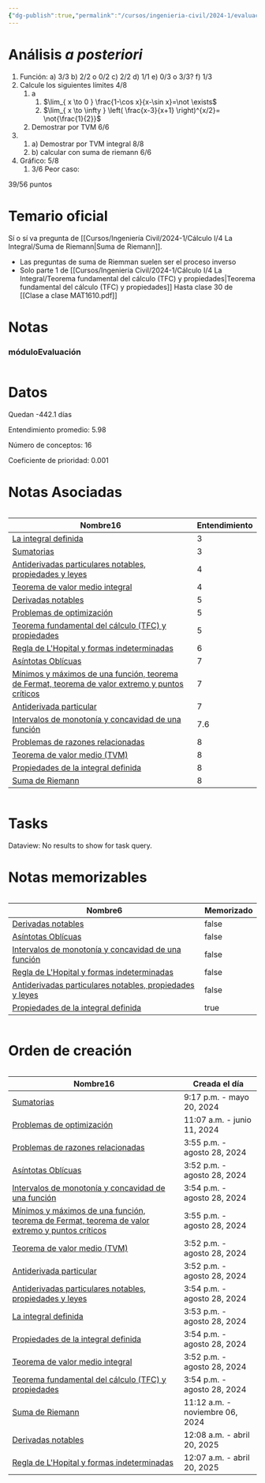 ```yaml
---
{"dg-publish":true,"permalink":"/cursos/ingenieria-civil/2024-1/evaluaciones/calculo-i/i3-mat-1610/","tags":["evaluación"]}
---
```


# Análisis _a posteriori_
1. Función:
	a) 3/3
	b) 2/2 o 0/2
	c) 2/2
	d) 1/1
	e) 0/3 o 3/3?
	f) 1/3
2. Calcule los siguientes límites 4/8
	1. a
		1. $\lim_{ x \to 0 } \frac{1-\cos x}{x-\sin x}=\not \exists$
		2. $\lim_{ x \to \infty } \left( \frac{x-3}{x+1} \right)^{x/2}= \not{\frac{1}{2}}$
	2. Demostrar por TVM 6/6
3. 
	1. a) Demostrar por TVM integral 8/8
	2. b) calcular con suma de riemann 6/6
4. Gráfico: 5/8
	1. 3/6
Peor caso: 

39/56 puntos

# Temario oficial

Sí o sí va pregunta de [[Cursos/Ingeniería Civil/2024-1/Cálculo I/4 La Integral/Suma de Riemann\|Suma de Riemann]].

- Las preguntas de suma de Riemman suelen ser el proceso inverso
- Solo parte 1 de [[Cursos/Ingeniería Civil/2024-1/Cálculo I/4 La Integral/Teorema fundamental del cálculo (TFC) y propiedades\|Teorema fundamental del cálculo (TFC) y propiedades]]
Hasta clase 30 de  [[Clase a clase MAT1610.pdf]]
# Notas
<h3><span>móduloEvaluación</span></h3><p><span><div class="block-language-dataviewjs node-insert-event" style="overflow-x: auto;"><h1 dir="auto"><span>Datos</span></h1><p dir="auto"><span>Quedan -442.1 días</span></p><p dir="auto"><span>Entendimiento promedio: 5.98</span></p><p dir="auto"><span>Número de conceptos: 16</span></p><p dir="auto"><span>Coeficiente de prioridad: 0.001</span></p><h1 dir="auto"><span>Notas Asociadas</span></h1><div dir="auto" style="overflow-x: auto;"><table class="dataview table-view-table"><thead class="table-view-thead"><tr class="table-view-tr-header"><th class="table-view-th" dir="auto"><span>Nombre</span><span class="dataview small-text">16</span></th><th class="table-view-th" dir="auto"><span>Entendimiento</span></th></tr></thead><tbody class="table-view-tbody"><tr><td dir="auto"><span><a data-tooltip-position="top" aria-label="Cursos/Ingeniería Civil/2024-1/Cálculo I/4 La Integral/La integral definida.md" data-href="Cursos/Ingeniería Civil/2024-1/Cálculo I/4 La Integral/La integral definida.md" href="Cursos/Ingeniería Civil/2024-1/Cálculo I/4 La Integral/La integral definida.md" class="original-internal-link" target="_blank" rel="noopener nofollow" style="display: none;">La integral definida</a><a data-tooltip-position="top" aria-label="Cursos/Ingeniería Civil/2024-1/Cálculo I/4 La Integral/La integral definida.md" data-href="Cursos/Ingeniería Civil/2024-1/Cálculo I/4 La Integral/La integral definida.md" href="Cursos/Ingeniería Civil/2024-1/Cálculo I/4 La Integral/La integral definida.md" class="internal-link mathLink-internal-link" target="_blank" rel="noopener nofollow">La integral definida</a></span></td><td dir="auto"><span>3</span></td></tr><tr><td dir="auto"><span><a data-tooltip-position="top" aria-label="Cursos/Ingeniería Civil/2024-1/Cálculo I/4 La Integral/Sumatorias.md" data-href="Cursos/Ingeniería Civil/2024-1/Cálculo I/4 La Integral/Sumatorias.md" href="Cursos/Ingeniería Civil/2024-1/Cálculo I/4 La Integral/Sumatorias.md" class="original-internal-link" target="_blank" rel="noopener nofollow" style="display: none;">Sumatorias</a><a data-tooltip-position="top" aria-label="Cursos/Ingeniería Civil/2024-1/Cálculo I/4 La Integral/Sumatorias.md" data-href="Cursos/Ingeniería Civil/2024-1/Cálculo I/4 La Integral/Sumatorias.md" href="Cursos/Ingeniería Civil/2024-1/Cálculo I/4 La Integral/Sumatorias.md" class="internal-link mathLink-internal-link" target="_blank" rel="noopener nofollow">Sumatorias</a></span></td><td dir="auto"><span>3</span></td></tr><tr><td dir="auto"><span><a data-tooltip-position="top" aria-label="Cursos/Ingeniería Civil/2024-1/Cálculo I/4 La Integral/Antiderivadas particulares notables, propiedades y leyes.md" data-href="Cursos/Ingeniería Civil/2024-1/Cálculo I/4 La Integral/Antiderivadas particulares notables, propiedades y leyes.md" href="Cursos/Ingeniería Civil/2024-1/Cálculo I/4 La Integral/Antiderivadas particulares notables, propiedades y leyes.md" class="original-internal-link" target="_blank" rel="noopener nofollow" style="display: none;">Antiderivadas particulares notables, propiedades y leyes</a><a data-tooltip-position="top" aria-label="Cursos/Ingeniería Civil/2024-1/Cálculo I/4 La Integral/Antiderivadas particulares notables, propiedades y leyes.md" data-href="Cursos/Ingeniería Civil/2024-1/Cálculo I/4 La Integral/Antiderivadas particulares notables, propiedades y leyes.md" href="Cursos/Ingeniería Civil/2024-1/Cálculo I/4 La Integral/Antiderivadas particulares notables, propiedades y leyes.md" class="internal-link mathLink-internal-link" target="_blank" rel="noopener nofollow">Antiderivadas particulares notables, propiedades y leyes</a></span></td><td dir="auto"><span>4</span></td></tr><tr><td dir="auto"><span><a data-tooltip-position="top" aria-label="Cursos/Ingeniería Civil/2024-1/Cálculo I/4 La Integral/Teorema de valor medio integral.md" data-href="Cursos/Ingeniería Civil/2024-1/Cálculo I/4 La Integral/Teorema de valor medio integral.md" href="Cursos/Ingeniería Civil/2024-1/Cálculo I/4 La Integral/Teorema de valor medio integral.md" class="original-internal-link" target="_blank" rel="noopener nofollow" style="display: none;">Teorema de valor medio integral</a><a data-tooltip-position="top" aria-label="Cursos/Ingeniería Civil/2024-1/Cálculo I/4 La Integral/Teorema de valor medio integral.md" data-href="Cursos/Ingeniería Civil/2024-1/Cálculo I/4 La Integral/Teorema de valor medio integral.md" href="Cursos/Ingeniería Civil/2024-1/Cálculo I/4 La Integral/Teorema de valor medio integral.md" class="internal-link mathLink-internal-link" target="_blank" rel="noopener nofollow">Teorema de valor medio integral</a></span></td><td dir="auto"><span>4</span></td></tr><tr><td dir="auto"><span><a data-tooltip-position="top" aria-label="Cursos/Ingeniería Civil/2024-1/Cálculo I/2 La derivada/Derivadas notables.md" data-href="Cursos/Ingeniería Civil/2024-1/Cálculo I/2 La derivada/Derivadas notables.md" href="Cursos/Ingeniería Civil/2024-1/Cálculo I/2 La derivada/Derivadas notables.md" class="original-internal-link" target="_blank" rel="noopener nofollow" style="display: none;">Derivadas notables</a><a data-tooltip-position="top" aria-label="Cursos/Ingeniería Civil/2024-1/Cálculo I/2 La derivada/Derivadas notables.md" data-href="Cursos/Ingeniería Civil/2024-1/Cálculo I/2 La derivada/Derivadas notables.md" href="Cursos/Ingeniería Civil/2024-1/Cálculo I/2 La derivada/Derivadas notables.md" class="internal-link mathLink-internal-link" target="_blank" rel="noopener nofollow">Derivadas notables</a></span></td><td dir="auto"><span>5</span></td></tr><tr><td dir="auto"><span><a data-tooltip-position="top" aria-label="Cursos/Ingeniería Civil/2024-1/Cálculo I/3 Aplicaciones de la Derivada/Problemas de optimización.md" data-href="Cursos/Ingeniería Civil/2024-1/Cálculo I/3 Aplicaciones de la Derivada/Problemas de optimización.md" href="Cursos/Ingeniería Civil/2024-1/Cálculo I/3 Aplicaciones de la Derivada/Problemas de optimización.md" class="original-internal-link" target="_blank" rel="noopener nofollow" style="display: none;">Problemas de optimización</a><a data-tooltip-position="top" aria-label="Cursos/Ingeniería Civil/2024-1/Cálculo I/3 Aplicaciones de la Derivada/Problemas de optimización.md" data-href="Cursos/Ingeniería Civil/2024-1/Cálculo I/3 Aplicaciones de la Derivada/Problemas de optimización.md" href="Cursos/Ingeniería Civil/2024-1/Cálculo I/3 Aplicaciones de la Derivada/Problemas de optimización.md" class="internal-link mathLink-internal-link" target="_blank" rel="noopener nofollow">Problemas de optimización</a></span></td><td dir="auto"><span>5</span></td></tr><tr><td dir="auto"><span><a data-tooltip-position="top" aria-label="Cursos/Ingeniería Civil/2024-1/Cálculo I/4 La Integral/Teorema fundamental del cálculo (TFC) y propiedades.md" data-href="Cursos/Ingeniería Civil/2024-1/Cálculo I/4 La Integral/Teorema fundamental del cálculo (TFC) y propiedades.md" href="Cursos/Ingeniería Civil/2024-1/Cálculo I/4 La Integral/Teorema fundamental del cálculo (TFC) y propiedades.md" class="original-internal-link" target="_blank" rel="noopener nofollow" style="display: none;">Teorema fundamental del cálculo (TFC) y propiedades</a><a data-tooltip-position="top" aria-label="Cursos/Ingeniería Civil/2024-1/Cálculo I/4 La Integral/Teorema fundamental del cálculo (TFC) y propiedades.md" data-href="Cursos/Ingeniería Civil/2024-1/Cálculo I/4 La Integral/Teorema fundamental del cálculo (TFC) y propiedades.md" href="Cursos/Ingeniería Civil/2024-1/Cálculo I/4 La Integral/Teorema fundamental del cálculo (TFC) y propiedades.md" class="internal-link mathLink-internal-link" target="_blank" rel="noopener nofollow">Teorema fundamental del cálculo (TFC) y propiedades</a></span></td><td dir="auto"><span>5</span></td></tr><tr><td dir="auto"><span><a data-tooltip-position="top" aria-label="Cursos/Ingeniería Civil/2024-1/Cálculo I/3 Aplicaciones de la Derivada/Regla de L'Hopital y formas indeterminadas.md" data-href="Cursos/Ingeniería Civil/2024-1/Cálculo I/3 Aplicaciones de la Derivada/Regla de L'Hopital y formas indeterminadas.md" href="Cursos/Ingeniería Civil/2024-1/Cálculo I/3 Aplicaciones de la Derivada/Regla de L'Hopital y formas indeterminadas.md" class="original-internal-link" target="_blank" rel="noopener nofollow" style="display: none;">Regla de L'Hopital y formas indeterminadas</a><a data-tooltip-position="top" aria-label="Cursos/Ingeniería Civil/2024-1/Cálculo I/3 Aplicaciones de la Derivada/Regla de L'Hopital y formas indeterminadas.md" data-href="Cursos/Ingeniería Civil/2024-1/Cálculo I/3 Aplicaciones de la Derivada/Regla de L'Hopital y formas indeterminadas.md" href="Cursos/Ingeniería Civil/2024-1/Cálculo I/3 Aplicaciones de la Derivada/Regla de L'Hopital y formas indeterminadas.md" class="internal-link mathLink-internal-link" target="_blank" rel="noopener nofollow">Regla de L'Hopital y formas indeterminadas</a></span></td><td dir="auto"><span>6</span></td></tr><tr><td dir="auto"><span><a data-tooltip-position="top" aria-label="Cursos/Ingeniería Civil/2024-1/Cálculo I/3 Aplicaciones de la Derivada/Asíntotas Oblícuas.md" data-href="Cursos/Ingeniería Civil/2024-1/Cálculo I/3 Aplicaciones de la Derivada/Asíntotas Oblícuas.md" href="Cursos/Ingeniería Civil/2024-1/Cálculo I/3 Aplicaciones de la Derivada/Asíntotas Oblícuas.md" class="original-internal-link" target="_blank" rel="noopener nofollow" style="display: none;">Asíntotas Oblícuas</a><a data-tooltip-position="top" aria-label="Cursos/Ingeniería Civil/2024-1/Cálculo I/3 Aplicaciones de la Derivada/Asíntotas Oblícuas.md" data-href="Cursos/Ingeniería Civil/2024-1/Cálculo I/3 Aplicaciones de la Derivada/Asíntotas Oblícuas.md" href="Cursos/Ingeniería Civil/2024-1/Cálculo I/3 Aplicaciones de la Derivada/Asíntotas Oblícuas.md" class="internal-link mathLink-internal-link" target="_blank" rel="noopener nofollow">Asíntotas Oblícuas</a></span></td><td dir="auto"><span>7</span></td></tr><tr><td dir="auto"><span><a data-tooltip-position="top" aria-label="Cursos/Ingeniería Civil/2024-1/Cálculo I/3 Aplicaciones de la Derivada/Mínimos y máximos de una función, teorema de Fermat, teorema de valor extremo y puntos críticos.md" data-href="Cursos/Ingeniería Civil/2024-1/Cálculo I/3 Aplicaciones de la Derivada/Mínimos y máximos de una función, teorema de Fermat, teorema de valor extremo y puntos críticos.md" href="Cursos/Ingeniería Civil/2024-1/Cálculo I/3 Aplicaciones de la Derivada/Mínimos y máximos de una función, teorema de Fermat, teorema de valor extremo y puntos críticos.md" class="original-internal-link" target="_blank" rel="noopener nofollow" style="display: none;">Mínimos y máximos de una función, teorema de Fermat, teorema de valor extremo y puntos críticos</a><a data-tooltip-position="top" aria-label="Cursos/Ingeniería Civil/2024-1/Cálculo I/3 Aplicaciones de la Derivada/Mínimos y máximos de una función, teorema de Fermat, teorema de valor extremo y puntos críticos.md" data-href="Cursos/Ingeniería Civil/2024-1/Cálculo I/3 Aplicaciones de la Derivada/Mínimos y máximos de una función, teorema de Fermat, teorema de valor extremo y puntos críticos.md" href="Cursos/Ingeniería Civil/2024-1/Cálculo I/3 Aplicaciones de la Derivada/Mínimos y máximos de una función, teorema de Fermat, teorema de valor extremo y puntos críticos.md" class="internal-link mathLink-internal-link" target="_blank" rel="noopener nofollow">Mínimos y máximos de una función, teorema de Fermat, teorema de valor extremo y puntos críticos</a></span></td><td dir="auto"><span>7</span></td></tr><tr><td dir="auto"><span><a data-tooltip-position="top" aria-label="Cursos/Ingeniería Civil/2024-1/Cálculo I/4 La Integral/Antiderivada particular.md" data-href="Cursos/Ingeniería Civil/2024-1/Cálculo I/4 La Integral/Antiderivada particular.md" href="Cursos/Ingeniería Civil/2024-1/Cálculo I/4 La Integral/Antiderivada particular.md" class="original-internal-link" target="_blank" rel="noopener nofollow" style="display: none;">Antiderivada particular</a><a data-tooltip-position="top" aria-label="Cursos/Ingeniería Civil/2024-1/Cálculo I/4 La Integral/Antiderivada particular.md" data-href="Cursos/Ingeniería Civil/2024-1/Cálculo I/4 La Integral/Antiderivada particular.md" href="Cursos/Ingeniería Civil/2024-1/Cálculo I/4 La Integral/Antiderivada particular.md" class="internal-link mathLink-internal-link" target="_blank" rel="noopener nofollow">Antiderivada particular</a></span></td><td dir="auto"><span>7</span></td></tr><tr><td dir="auto"><span><a data-tooltip-position="top" aria-label="Cursos/Ingeniería Civil/2024-1/Cálculo I/3 Aplicaciones de la Derivada/Intervalos de monotonía y concavidad de una función.md" data-href="Cursos/Ingeniería Civil/2024-1/Cálculo I/3 Aplicaciones de la Derivada/Intervalos de monotonía y concavidad de una función.md" href="Cursos/Ingeniería Civil/2024-1/Cálculo I/3 Aplicaciones de la Derivada/Intervalos de monotonía y concavidad de una función.md" class="original-internal-link" target="_blank" rel="noopener nofollow" style="display: none;">Intervalos de monotonía y concavidad de una función</a><a data-tooltip-position="top" aria-label="Cursos/Ingeniería Civil/2024-1/Cálculo I/3 Aplicaciones de la Derivada/Intervalos de monotonía y concavidad de una función.md" data-href="Cursos/Ingeniería Civil/2024-1/Cálculo I/3 Aplicaciones de la Derivada/Intervalos de monotonía y concavidad de una función.md" href="Cursos/Ingeniería Civil/2024-1/Cálculo I/3 Aplicaciones de la Derivada/Intervalos de monotonía y concavidad de una función.md" class="internal-link mathLink-internal-link" target="_blank" rel="noopener nofollow">Intervalos de monotonía y concavidad de una función</a></span></td><td dir="auto"><span>7.6</span></td></tr><tr><td dir="auto"><span><a data-tooltip-position="top" aria-label="Cursos/Ingeniería Civil/2024-1/Cálculo I/2 La derivada/Problemas de razones relacionadas.md" data-href="Cursos/Ingeniería Civil/2024-1/Cálculo I/2 La derivada/Problemas de razones relacionadas.md" href="Cursos/Ingeniería Civil/2024-1/Cálculo I/2 La derivada/Problemas de razones relacionadas.md" class="original-internal-link" target="_blank" rel="noopener nofollow" style="display: none;">Problemas de razones relacionadas</a><a data-tooltip-position="top" aria-label="Cursos/Ingeniería Civil/2024-1/Cálculo I/2 La derivada/Problemas de razones relacionadas.md" data-href="Cursos/Ingeniería Civil/2024-1/Cálculo I/2 La derivada/Problemas de razones relacionadas.md" href="Cursos/Ingeniería Civil/2024-1/Cálculo I/2 La derivada/Problemas de razones relacionadas.md" class="internal-link mathLink-internal-link" target="_blank" rel="noopener nofollow">Problemas de razones relacionadas</a></span></td><td dir="auto"><span>8</span></td></tr><tr><td dir="auto"><span><a data-tooltip-position="top" aria-label="Cursos/Ingeniería Civil/2024-1/Cálculo I/3 Aplicaciones de la Derivada/Teorema de valor medio (TVM).md" data-href="Cursos/Ingeniería Civil/2024-1/Cálculo I/3 Aplicaciones de la Derivada/Teorema de valor medio (TVM).md" href="Cursos/Ingeniería Civil/2024-1/Cálculo I/3 Aplicaciones de la Derivada/Teorema de valor medio (TVM).md" class="original-internal-link" target="_blank" rel="noopener nofollow" style="display: none;">Teorema de valor medio (TVM)</a><a data-tooltip-position="top" aria-label="Cursos/Ingeniería Civil/2024-1/Cálculo I/3 Aplicaciones de la Derivada/Teorema de valor medio (TVM).md" data-href="Cursos/Ingeniería Civil/2024-1/Cálculo I/3 Aplicaciones de la Derivada/Teorema de valor medio (TVM).md" href="Cursos/Ingeniería Civil/2024-1/Cálculo I/3 Aplicaciones de la Derivada/Teorema de valor medio (TVM).md" class="internal-link mathLink-internal-link" target="_blank" rel="noopener nofollow">Teorema de valor medio (TVM)</a></span></td><td dir="auto"><span>8</span></td></tr><tr><td dir="auto"><span><a data-tooltip-position="top" aria-label="Cursos/Ingeniería Civil/2024-1/Cálculo I/4 La Integral/Propiedades de la integral definida.md" data-href="Cursos/Ingeniería Civil/2024-1/Cálculo I/4 La Integral/Propiedades de la integral definida.md" href="Cursos/Ingeniería Civil/2024-1/Cálculo I/4 La Integral/Propiedades de la integral definida.md" class="original-internal-link" target="_blank" rel="noopener nofollow" style="display: none;">Propiedades de la integral definida</a><a data-tooltip-position="top" aria-label="Cursos/Ingeniería Civil/2024-1/Cálculo I/4 La Integral/Propiedades de la integral definida.md" data-href="Cursos/Ingeniería Civil/2024-1/Cálculo I/4 La Integral/Propiedades de la integral definida.md" href="Cursos/Ingeniería Civil/2024-1/Cálculo I/4 La Integral/Propiedades de la integral definida.md" class="internal-link mathLink-internal-link" target="_blank" rel="noopener nofollow">Propiedades de la integral definida</a></span></td><td dir="auto"><span>8</span></td></tr><tr><td dir="auto"><span><a data-tooltip-position="top" aria-label="Cursos/Ingeniería Civil/2024-1/Cálculo I/4 La Integral/Suma de Riemann.md" data-href="Cursos/Ingeniería Civil/2024-1/Cálculo I/4 La Integral/Suma de Riemann.md" href="Cursos/Ingeniería Civil/2024-1/Cálculo I/4 La Integral/Suma de Riemann.md" class="original-internal-link" target="_blank" rel="noopener nofollow" style="display: none;">Suma de Riemann</a><a data-tooltip-position="top" aria-label="Cursos/Ingeniería Civil/2024-1/Cálculo I/4 La Integral/Suma de Riemann.md" data-href="Cursos/Ingeniería Civil/2024-1/Cálculo I/4 La Integral/Suma de Riemann.md" href="Cursos/Ingeniería Civil/2024-1/Cálculo I/4 La Integral/Suma de Riemann.md" class="internal-link mathLink-internal-link" target="_blank" rel="noopener nofollow">Suma de Riemann</a></span></td><td dir="auto"><span>8</span></td></tr></tbody></table></div><h1 dir="auto"><span>Tasks</span></h1><div><div class="dataview dataview-error-box"><p class="dataview dataview-error-message" dir="auto">Dataview: No results to show for task query.</p></div></div><h1 dir="auto"><span>Notas memorizables</span></h1><div dir="auto" style="overflow-x: auto;"><table class="dataview table-view-table"><thead class="table-view-thead"><tr class="table-view-tr-header"><th class="table-view-th" dir="auto"><span>Nombre</span><span class="dataview small-text">6</span></th><th class="table-view-th" dir="auto"><span>Memorizado</span></th></tr></thead><tbody class="table-view-tbody"><tr><td dir="auto"><span><a data-tooltip-position="top" aria-label="Cursos/Ingeniería Civil/2024-1/Cálculo I/2 La derivada/Derivadas notables.md" data-href="Cursos/Ingeniería Civil/2024-1/Cálculo I/2 La derivada/Derivadas notables.md" href="Cursos/Ingeniería Civil/2024-1/Cálculo I/2 La derivada/Derivadas notables.md" class="original-internal-link" target="_blank" rel="noopener nofollow" style="display: none;">Derivadas notables</a><a data-tooltip-position="top" aria-label="Cursos/Ingeniería Civil/2024-1/Cálculo I/2 La derivada/Derivadas notables.md" data-href="Cursos/Ingeniería Civil/2024-1/Cálculo I/2 La derivada/Derivadas notables.md" href="Cursos/Ingeniería Civil/2024-1/Cálculo I/2 La derivada/Derivadas notables.md" class="internal-link mathLink-internal-link" target="_blank" rel="noopener nofollow">Derivadas notables</a></span></td><td dir="ltr">false</td></tr><tr><td dir="auto"><span><a data-tooltip-position="top" aria-label="Cursos/Ingeniería Civil/2024-1/Cálculo I/3 Aplicaciones de la Derivada/Asíntotas Oblícuas.md" data-href="Cursos/Ingeniería Civil/2024-1/Cálculo I/3 Aplicaciones de la Derivada/Asíntotas Oblícuas.md" href="Cursos/Ingeniería Civil/2024-1/Cálculo I/3 Aplicaciones de la Derivada/Asíntotas Oblícuas.md" class="original-internal-link" target="_blank" rel="noopener nofollow" style="display: none;">Asíntotas Oblícuas</a><a data-tooltip-position="top" aria-label="Cursos/Ingeniería Civil/2024-1/Cálculo I/3 Aplicaciones de la Derivada/Asíntotas Oblícuas.md" data-href="Cursos/Ingeniería Civil/2024-1/Cálculo I/3 Aplicaciones de la Derivada/Asíntotas Oblícuas.md" href="Cursos/Ingeniería Civil/2024-1/Cálculo I/3 Aplicaciones de la Derivada/Asíntotas Oblícuas.md" class="internal-link mathLink-internal-link" target="_blank" rel="noopener nofollow">Asíntotas Oblícuas</a></span></td><td dir="ltr">false</td></tr><tr><td dir="auto"><span><a data-tooltip-position="top" aria-label="Cursos/Ingeniería Civil/2024-1/Cálculo I/3 Aplicaciones de la Derivada/Intervalos de monotonía y concavidad de una función.md" data-href="Cursos/Ingeniería Civil/2024-1/Cálculo I/3 Aplicaciones de la Derivada/Intervalos de monotonía y concavidad de una función.md" href="Cursos/Ingeniería Civil/2024-1/Cálculo I/3 Aplicaciones de la Derivada/Intervalos de monotonía y concavidad de una función.md" class="original-internal-link" target="_blank" rel="noopener nofollow" style="display: none;">Intervalos de monotonía y concavidad de una función</a><a data-tooltip-position="top" aria-label="Cursos/Ingeniería Civil/2024-1/Cálculo I/3 Aplicaciones de la Derivada/Intervalos de monotonía y concavidad de una función.md" data-href="Cursos/Ingeniería Civil/2024-1/Cálculo I/3 Aplicaciones de la Derivada/Intervalos de monotonía y concavidad de una función.md" href="Cursos/Ingeniería Civil/2024-1/Cálculo I/3 Aplicaciones de la Derivada/Intervalos de monotonía y concavidad de una función.md" class="internal-link mathLink-internal-link" target="_blank" rel="noopener nofollow">Intervalos de monotonía y concavidad de una función</a></span></td><td dir="ltr">false</td></tr><tr><td dir="auto"><span><a data-tooltip-position="top" aria-label="Cursos/Ingeniería Civil/2024-1/Cálculo I/3 Aplicaciones de la Derivada/Regla de L'Hopital y formas indeterminadas.md" data-href="Cursos/Ingeniería Civil/2024-1/Cálculo I/3 Aplicaciones de la Derivada/Regla de L'Hopital y formas indeterminadas.md" href="Cursos/Ingeniería Civil/2024-1/Cálculo I/3 Aplicaciones de la Derivada/Regla de L'Hopital y formas indeterminadas.md" class="original-internal-link" target="_blank" rel="noopener nofollow" style="display: none;">Regla de L'Hopital y formas indeterminadas</a><a data-tooltip-position="top" aria-label="Cursos/Ingeniería Civil/2024-1/Cálculo I/3 Aplicaciones de la Derivada/Regla de L'Hopital y formas indeterminadas.md" data-href="Cursos/Ingeniería Civil/2024-1/Cálculo I/3 Aplicaciones de la Derivada/Regla de L'Hopital y formas indeterminadas.md" href="Cursos/Ingeniería Civil/2024-1/Cálculo I/3 Aplicaciones de la Derivada/Regla de L'Hopital y formas indeterminadas.md" class="internal-link mathLink-internal-link" target="_blank" rel="noopener nofollow">Regla de L'Hopital y formas indeterminadas</a></span></td><td dir="ltr">false</td></tr><tr><td dir="auto"><span><a data-tooltip-position="top" aria-label="Cursos/Ingeniería Civil/2024-1/Cálculo I/4 La Integral/Antiderivadas particulares notables, propiedades y leyes.md" data-href="Cursos/Ingeniería Civil/2024-1/Cálculo I/4 La Integral/Antiderivadas particulares notables, propiedades y leyes.md" href="Cursos/Ingeniería Civil/2024-1/Cálculo I/4 La Integral/Antiderivadas particulares notables, propiedades y leyes.md" class="original-internal-link" target="_blank" rel="noopener nofollow" style="display: none;">Antiderivadas particulares notables, propiedades y leyes</a><a data-tooltip-position="top" aria-label="Cursos/Ingeniería Civil/2024-1/Cálculo I/4 La Integral/Antiderivadas particulares notables, propiedades y leyes.md" data-href="Cursos/Ingeniería Civil/2024-1/Cálculo I/4 La Integral/Antiderivadas particulares notables, propiedades y leyes.md" href="Cursos/Ingeniería Civil/2024-1/Cálculo I/4 La Integral/Antiderivadas particulares notables, propiedades y leyes.md" class="internal-link mathLink-internal-link" target="_blank" rel="noopener nofollow">Antiderivadas particulares notables, propiedades y leyes</a></span></td><td dir="ltr">false</td></tr><tr><td dir="auto"><span><a data-tooltip-position="top" aria-label="Cursos/Ingeniería Civil/2024-1/Cálculo I/4 La Integral/Propiedades de la integral definida.md" data-href="Cursos/Ingeniería Civil/2024-1/Cálculo I/4 La Integral/Propiedades de la integral definida.md" href="Cursos/Ingeniería Civil/2024-1/Cálculo I/4 La Integral/Propiedades de la integral definida.md" class="original-internal-link" target="_blank" rel="noopener nofollow" style="display: none;">Propiedades de la integral definida</a><a data-tooltip-position="top" aria-label="Cursos/Ingeniería Civil/2024-1/Cálculo I/4 La Integral/Propiedades de la integral definida.md" data-href="Cursos/Ingeniería Civil/2024-1/Cálculo I/4 La Integral/Propiedades de la integral definida.md" href="Cursos/Ingeniería Civil/2024-1/Cálculo I/4 La Integral/Propiedades de la integral definida.md" class="internal-link mathLink-internal-link" target="_blank" rel="noopener nofollow">Propiedades de la integral definida</a></span></td><td dir="ltr">true</td></tr></tbody></table></div><h1 dir="auto"><span>Orden de creación</span></h1><div dir="auto" style="overflow-x: auto;"><table class="dataview table-view-table"><thead class="table-view-thead"><tr class="table-view-tr-header"><th class="table-view-th" dir="auto"><span>Nombre</span><span class="dataview small-text">16</span></th><th class="table-view-th" dir="auto"><span>Creada el día</span></th></tr></thead><tbody class="table-view-tbody"><tr><td dir="auto"><span><a data-tooltip-position="top" aria-label="Cursos/Ingeniería Civil/2024-1/Cálculo I/4 La Integral/Sumatorias.md" data-href="Cursos/Ingeniería Civil/2024-1/Cálculo I/4 La Integral/Sumatorias.md" href="Cursos/Ingeniería Civil/2024-1/Cálculo I/4 La Integral/Sumatorias.md" class="original-internal-link" target="_blank" rel="noopener nofollow" style="display: none;">Sumatorias</a><a data-tooltip-position="top" aria-label="Cursos/Ingeniería Civil/2024-1/Cálculo I/4 La Integral/Sumatorias.md" data-href="Cursos/Ingeniería Civil/2024-1/Cálculo I/4 La Integral/Sumatorias.md" href="Cursos/Ingeniería Civil/2024-1/Cálculo I/4 La Integral/Sumatorias.md" class="internal-link mathLink-internal-link" target="_blank" rel="noopener nofollow">Sumatorias</a></span></td><td dir="ltr">9:17 p.m. - mayo 20, 2024</td></tr><tr><td dir="auto"><span><a data-tooltip-position="top" aria-label="Cursos/Ingeniería Civil/2024-1/Cálculo I/3 Aplicaciones de la Derivada/Problemas de optimización.md" data-href="Cursos/Ingeniería Civil/2024-1/Cálculo I/3 Aplicaciones de la Derivada/Problemas de optimización.md" href="Cursos/Ingeniería Civil/2024-1/Cálculo I/3 Aplicaciones de la Derivada/Problemas de optimización.md" class="original-internal-link" target="_blank" rel="noopener nofollow" style="display: none;">Problemas de optimización</a><a data-tooltip-position="top" aria-label="Cursos/Ingeniería Civil/2024-1/Cálculo I/3 Aplicaciones de la Derivada/Problemas de optimización.md" data-href="Cursos/Ingeniería Civil/2024-1/Cálculo I/3 Aplicaciones de la Derivada/Problemas de optimización.md" href="Cursos/Ingeniería Civil/2024-1/Cálculo I/3 Aplicaciones de la Derivada/Problemas de optimización.md" class="internal-link mathLink-internal-link" target="_blank" rel="noopener nofollow">Problemas de optimización</a></span></td><td dir="ltr">11:07 a.m. - junio 11, 2024</td></tr><tr><td dir="auto"><span><a data-tooltip-position="top" aria-label="Cursos/Ingeniería Civil/2024-1/Cálculo I/2 La derivada/Problemas de razones relacionadas.md" data-href="Cursos/Ingeniería Civil/2024-1/Cálculo I/2 La derivada/Problemas de razones relacionadas.md" href="Cursos/Ingeniería Civil/2024-1/Cálculo I/2 La derivada/Problemas de razones relacionadas.md" class="original-internal-link" target="_blank" rel="noopener nofollow" style="display: none;">Problemas de razones relacionadas</a><a data-tooltip-position="top" aria-label="Cursos/Ingeniería Civil/2024-1/Cálculo I/2 La derivada/Problemas de razones relacionadas.md" data-href="Cursos/Ingeniería Civil/2024-1/Cálculo I/2 La derivada/Problemas de razones relacionadas.md" href="Cursos/Ingeniería Civil/2024-1/Cálculo I/2 La derivada/Problemas de razones relacionadas.md" class="internal-link mathLink-internal-link" target="_blank" rel="noopener nofollow">Problemas de razones relacionadas</a></span></td><td dir="ltr">3:55 p.m. - agosto 28, 2024</td></tr><tr><td dir="auto"><span><a data-tooltip-position="top" aria-label="Cursos/Ingeniería Civil/2024-1/Cálculo I/3 Aplicaciones de la Derivada/Asíntotas Oblícuas.md" data-href="Cursos/Ingeniería Civil/2024-1/Cálculo I/3 Aplicaciones de la Derivada/Asíntotas Oblícuas.md" href="Cursos/Ingeniería Civil/2024-1/Cálculo I/3 Aplicaciones de la Derivada/Asíntotas Oblícuas.md" class="original-internal-link" target="_blank" rel="noopener nofollow" style="display: none;">Asíntotas Oblícuas</a><a data-tooltip-position="top" aria-label="Cursos/Ingeniería Civil/2024-1/Cálculo I/3 Aplicaciones de la Derivada/Asíntotas Oblícuas.md" data-href="Cursos/Ingeniería Civil/2024-1/Cálculo I/3 Aplicaciones de la Derivada/Asíntotas Oblícuas.md" href="Cursos/Ingeniería Civil/2024-1/Cálculo I/3 Aplicaciones de la Derivada/Asíntotas Oblícuas.md" class="internal-link mathLink-internal-link" target="_blank" rel="noopener nofollow">Asíntotas Oblícuas</a></span></td><td dir="ltr">3:52 p.m. - agosto 28, 2024</td></tr><tr><td dir="auto"><span><a data-tooltip-position="top" aria-label="Cursos/Ingeniería Civil/2024-1/Cálculo I/3 Aplicaciones de la Derivada/Intervalos de monotonía y concavidad de una función.md" data-href="Cursos/Ingeniería Civil/2024-1/Cálculo I/3 Aplicaciones de la Derivada/Intervalos de monotonía y concavidad de una función.md" href="Cursos/Ingeniería Civil/2024-1/Cálculo I/3 Aplicaciones de la Derivada/Intervalos de monotonía y concavidad de una función.md" class="original-internal-link" target="_blank" rel="noopener nofollow" style="display: none;">Intervalos de monotonía y concavidad de una función</a><a data-tooltip-position="top" aria-label="Cursos/Ingeniería Civil/2024-1/Cálculo I/3 Aplicaciones de la Derivada/Intervalos de monotonía y concavidad de una función.md" data-href="Cursos/Ingeniería Civil/2024-1/Cálculo I/3 Aplicaciones de la Derivada/Intervalos de monotonía y concavidad de una función.md" href="Cursos/Ingeniería Civil/2024-1/Cálculo I/3 Aplicaciones de la Derivada/Intervalos de monotonía y concavidad de una función.md" class="internal-link mathLink-internal-link" target="_blank" rel="noopener nofollow">Intervalos de monotonía y concavidad de una función</a></span></td><td dir="ltr">3:54 p.m. - agosto 28, 2024</td></tr><tr><td dir="auto"><span><a data-tooltip-position="top" aria-label="Cursos/Ingeniería Civil/2024-1/Cálculo I/3 Aplicaciones de la Derivada/Mínimos y máximos de una función, teorema de Fermat, teorema de valor extremo y puntos críticos.md" data-href="Cursos/Ingeniería Civil/2024-1/Cálculo I/3 Aplicaciones de la Derivada/Mínimos y máximos de una función, teorema de Fermat, teorema de valor extremo y puntos críticos.md" href="Cursos/Ingeniería Civil/2024-1/Cálculo I/3 Aplicaciones de la Derivada/Mínimos y máximos de una función, teorema de Fermat, teorema de valor extremo y puntos críticos.md" class="original-internal-link" target="_blank" rel="noopener nofollow" style="display: none;">Mínimos y máximos de una función, teorema de Fermat, teorema de valor extremo y puntos críticos</a><a data-tooltip-position="top" aria-label="Cursos/Ingeniería Civil/2024-1/Cálculo I/3 Aplicaciones de la Derivada/Mínimos y máximos de una función, teorema de Fermat, teorema de valor extremo y puntos críticos.md" data-href="Cursos/Ingeniería Civil/2024-1/Cálculo I/3 Aplicaciones de la Derivada/Mínimos y máximos de una función, teorema de Fermat, teorema de valor extremo y puntos críticos.md" href="Cursos/Ingeniería Civil/2024-1/Cálculo I/3 Aplicaciones de la Derivada/Mínimos y máximos de una función, teorema de Fermat, teorema de valor extremo y puntos críticos.md" class="internal-link mathLink-internal-link" target="_blank" rel="noopener nofollow">Mínimos y máximos de una función, teorema de Fermat, teorema de valor extremo y puntos críticos</a></span></td><td dir="ltr">3:55 p.m. - agosto 28, 2024</td></tr><tr><td dir="auto"><span><a data-tooltip-position="top" aria-label="Cursos/Ingeniería Civil/2024-1/Cálculo I/3 Aplicaciones de la Derivada/Teorema de valor medio (TVM).md" data-href="Cursos/Ingeniería Civil/2024-1/Cálculo I/3 Aplicaciones de la Derivada/Teorema de valor medio (TVM).md" href="Cursos/Ingeniería Civil/2024-1/Cálculo I/3 Aplicaciones de la Derivada/Teorema de valor medio (TVM).md" class="original-internal-link" target="_blank" rel="noopener nofollow" style="display: none;">Teorema de valor medio (TVM)</a><a data-tooltip-position="top" aria-label="Cursos/Ingeniería Civil/2024-1/Cálculo I/3 Aplicaciones de la Derivada/Teorema de valor medio (TVM).md" data-href="Cursos/Ingeniería Civil/2024-1/Cálculo I/3 Aplicaciones de la Derivada/Teorema de valor medio (TVM).md" href="Cursos/Ingeniería Civil/2024-1/Cálculo I/3 Aplicaciones de la Derivada/Teorema de valor medio (TVM).md" class="internal-link mathLink-internal-link" target="_blank" rel="noopener nofollow">Teorema de valor medio (TVM)</a></span></td><td dir="ltr">3:52 p.m. - agosto 28, 2024</td></tr><tr><td dir="auto"><span><a data-tooltip-position="top" aria-label="Cursos/Ingeniería Civil/2024-1/Cálculo I/4 La Integral/Antiderivada particular.md" data-href="Cursos/Ingeniería Civil/2024-1/Cálculo I/4 La Integral/Antiderivada particular.md" href="Cursos/Ingeniería Civil/2024-1/Cálculo I/4 La Integral/Antiderivada particular.md" class="original-internal-link" target="_blank" rel="noopener nofollow" style="display: none;">Antiderivada particular</a><a data-tooltip-position="top" aria-label="Cursos/Ingeniería Civil/2024-1/Cálculo I/4 La Integral/Antiderivada particular.md" data-href="Cursos/Ingeniería Civil/2024-1/Cálculo I/4 La Integral/Antiderivada particular.md" href="Cursos/Ingeniería Civil/2024-1/Cálculo I/4 La Integral/Antiderivada particular.md" class="internal-link mathLink-internal-link" target="_blank" rel="noopener nofollow">Antiderivada particular</a></span></td><td dir="ltr">3:52 p.m. - agosto 28, 2024</td></tr><tr><td dir="auto"><span><a data-tooltip-position="top" aria-label="Cursos/Ingeniería Civil/2024-1/Cálculo I/4 La Integral/Antiderivadas particulares notables, propiedades y leyes.md" data-href="Cursos/Ingeniería Civil/2024-1/Cálculo I/4 La Integral/Antiderivadas particulares notables, propiedades y leyes.md" href="Cursos/Ingeniería Civil/2024-1/Cálculo I/4 La Integral/Antiderivadas particulares notables, propiedades y leyes.md" class="original-internal-link" target="_blank" rel="noopener nofollow" style="display: none;">Antiderivadas particulares notables, propiedades y leyes</a><a data-tooltip-position="top" aria-label="Cursos/Ingeniería Civil/2024-1/Cálculo I/4 La Integral/Antiderivadas particulares notables, propiedades y leyes.md" data-href="Cursos/Ingeniería Civil/2024-1/Cálculo I/4 La Integral/Antiderivadas particulares notables, propiedades y leyes.md" href="Cursos/Ingeniería Civil/2024-1/Cálculo I/4 La Integral/Antiderivadas particulares notables, propiedades y leyes.md" class="internal-link mathLink-internal-link" target="_blank" rel="noopener nofollow">Antiderivadas particulares notables, propiedades y leyes</a></span></td><td dir="ltr">3:54 p.m. - agosto 28, 2024</td></tr><tr><td dir="auto"><span><a data-tooltip-position="top" aria-label="Cursos/Ingeniería Civil/2024-1/Cálculo I/4 La Integral/La integral definida.md" data-href="Cursos/Ingeniería Civil/2024-1/Cálculo I/4 La Integral/La integral definida.md" href="Cursos/Ingeniería Civil/2024-1/Cálculo I/4 La Integral/La integral definida.md" class="original-internal-link" target="_blank" rel="noopener nofollow" style="display: none;">La integral definida</a><a data-tooltip-position="top" aria-label="Cursos/Ingeniería Civil/2024-1/Cálculo I/4 La Integral/La integral definida.md" data-href="Cursos/Ingeniería Civil/2024-1/Cálculo I/4 La Integral/La integral definida.md" href="Cursos/Ingeniería Civil/2024-1/Cálculo I/4 La Integral/La integral definida.md" class="internal-link mathLink-internal-link" target="_blank" rel="noopener nofollow">La integral definida</a></span></td><td dir="ltr">3:53 p.m. - agosto 28, 2024</td></tr><tr><td dir="auto"><span><a data-tooltip-position="top" aria-label="Cursos/Ingeniería Civil/2024-1/Cálculo I/4 La Integral/Propiedades de la integral definida.md" data-href="Cursos/Ingeniería Civil/2024-1/Cálculo I/4 La Integral/Propiedades de la integral definida.md" href="Cursos/Ingeniería Civil/2024-1/Cálculo I/4 La Integral/Propiedades de la integral definida.md" class="original-internal-link" target="_blank" rel="noopener nofollow" style="display: none;">Propiedades de la integral definida</a><a data-tooltip-position="top" aria-label="Cursos/Ingeniería Civil/2024-1/Cálculo I/4 La Integral/Propiedades de la integral definida.md" data-href="Cursos/Ingeniería Civil/2024-1/Cálculo I/4 La Integral/Propiedades de la integral definida.md" href="Cursos/Ingeniería Civil/2024-1/Cálculo I/4 La Integral/Propiedades de la integral definida.md" class="internal-link mathLink-internal-link" target="_blank" rel="noopener nofollow">Propiedades de la integral definida</a></span></td><td dir="ltr">3:54 p.m. - agosto 28, 2024</td></tr><tr><td dir="auto"><span><a data-tooltip-position="top" aria-label="Cursos/Ingeniería Civil/2024-1/Cálculo I/4 La Integral/Teorema de valor medio integral.md" data-href="Cursos/Ingeniería Civil/2024-1/Cálculo I/4 La Integral/Teorema de valor medio integral.md" href="Cursos/Ingeniería Civil/2024-1/Cálculo I/4 La Integral/Teorema de valor medio integral.md" class="original-internal-link" target="_blank" rel="noopener nofollow" style="display: none;">Teorema de valor medio integral</a><a data-tooltip-position="top" aria-label="Cursos/Ingeniería Civil/2024-1/Cálculo I/4 La Integral/Teorema de valor medio integral.md" data-href="Cursos/Ingeniería Civil/2024-1/Cálculo I/4 La Integral/Teorema de valor medio integral.md" href="Cursos/Ingeniería Civil/2024-1/Cálculo I/4 La Integral/Teorema de valor medio integral.md" class="internal-link mathLink-internal-link" target="_blank" rel="noopener nofollow">Teorema de valor medio integral</a></span></td><td dir="ltr">3:52 p.m. - agosto 28, 2024</td></tr><tr><td dir="auto"><span><a data-tooltip-position="top" aria-label="Cursos/Ingeniería Civil/2024-1/Cálculo I/4 La Integral/Teorema fundamental del cálculo (TFC) y propiedades.md" data-href="Cursos/Ingeniería Civil/2024-1/Cálculo I/4 La Integral/Teorema fundamental del cálculo (TFC) y propiedades.md" href="Cursos/Ingeniería Civil/2024-1/Cálculo I/4 La Integral/Teorema fundamental del cálculo (TFC) y propiedades.md" class="original-internal-link" target="_blank" rel="noopener nofollow" style="display: none;">Teorema fundamental del cálculo (TFC) y propiedades</a><a data-tooltip-position="top" aria-label="Cursos/Ingeniería Civil/2024-1/Cálculo I/4 La Integral/Teorema fundamental del cálculo (TFC) y propiedades.md" data-href="Cursos/Ingeniería Civil/2024-1/Cálculo I/4 La Integral/Teorema fundamental del cálculo (TFC) y propiedades.md" href="Cursos/Ingeniería Civil/2024-1/Cálculo I/4 La Integral/Teorema fundamental del cálculo (TFC) y propiedades.md" class="internal-link mathLink-internal-link" target="_blank" rel="noopener nofollow">Teorema fundamental del cálculo (TFC) y propiedades</a></span></td><td dir="ltr">3:54 p.m. - agosto 28, 2024</td></tr><tr><td dir="auto"><span><a data-tooltip-position="top" aria-label="Cursos/Ingeniería Civil/2024-1/Cálculo I/4 La Integral/Suma de Riemann.md" data-href="Cursos/Ingeniería Civil/2024-1/Cálculo I/4 La Integral/Suma de Riemann.md" href="Cursos/Ingeniería Civil/2024-1/Cálculo I/4 La Integral/Suma de Riemann.md" class="original-internal-link" target="_blank" rel="noopener nofollow" style="display: none;">Suma de Riemann</a><a data-tooltip-position="top" aria-label="Cursos/Ingeniería Civil/2024-1/Cálculo I/4 La Integral/Suma de Riemann.md" data-href="Cursos/Ingeniería Civil/2024-1/Cálculo I/4 La Integral/Suma de Riemann.md" href="Cursos/Ingeniería Civil/2024-1/Cálculo I/4 La Integral/Suma de Riemann.md" class="internal-link mathLink-internal-link" target="_blank" rel="noopener nofollow">Suma de Riemann</a></span></td><td dir="ltr">11:12 a.m. - noviembre 06, 2024</td></tr><tr><td dir="auto"><span><a data-tooltip-position="top" aria-label="Cursos/Ingeniería Civil/2024-1/Cálculo I/2 La derivada/Derivadas notables.md" data-href="Cursos/Ingeniería Civil/2024-1/Cálculo I/2 La derivada/Derivadas notables.md" href="Cursos/Ingeniería Civil/2024-1/Cálculo I/2 La derivada/Derivadas notables.md" class="original-internal-link" target="_blank" rel="noopener nofollow" style="display: none;">Derivadas notables</a><a data-tooltip-position="top" aria-label="Cursos/Ingeniería Civil/2024-1/Cálculo I/2 La derivada/Derivadas notables.md" data-href="Cursos/Ingeniería Civil/2024-1/Cálculo I/2 La derivada/Derivadas notables.md" href="Cursos/Ingeniería Civil/2024-1/Cálculo I/2 La derivada/Derivadas notables.md" class="internal-link mathLink-internal-link" target="_blank" rel="noopener nofollow">Derivadas notables</a></span></td><td dir="ltr">12:08 a.m. - abril 20, 2025</td></tr><tr><td dir="auto"><span><a data-tooltip-position="top" aria-label="Cursos/Ingeniería Civil/2024-1/Cálculo I/3 Aplicaciones de la Derivada/Regla de L'Hopital y formas indeterminadas.md" data-href="Cursos/Ingeniería Civil/2024-1/Cálculo I/3 Aplicaciones de la Derivada/Regla de L'Hopital y formas indeterminadas.md" href="Cursos/Ingeniería Civil/2024-1/Cálculo I/3 Aplicaciones de la Derivada/Regla de L'Hopital y formas indeterminadas.md" class="original-internal-link" target="_blank" rel="noopener nofollow" style="display: none;">Regla de L'Hopital y formas indeterminadas</a><a data-tooltip-position="top" aria-label="Cursos/Ingeniería Civil/2024-1/Cálculo I/3 Aplicaciones de la Derivada/Regla de L'Hopital y formas indeterminadas.md" data-href="Cursos/Ingeniería Civil/2024-1/Cálculo I/3 Aplicaciones de la Derivada/Regla de L'Hopital y formas indeterminadas.md" href="Cursos/Ingeniería Civil/2024-1/Cálculo I/3 Aplicaciones de la Derivada/Regla de L'Hopital y formas indeterminadas.md" class="internal-link mathLink-internal-link" target="_blank" rel="noopener nofollow">Regla de L'Hopital y formas indeterminadas</a></span></td><td dir="ltr">12:07 a.m. - abril 20, 2025</td></tr></tbody></table></div></div></span></p>

